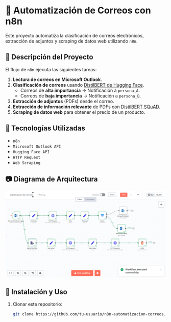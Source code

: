 # 📧 Automatización de Correos con n8n

Este proyecto automatiza la clasificación de correos electrónicos, extracción de adjuntos y scraping de datos web utilizando `n8n`.

## 🚀 Descripción del Proyecto
El flujo de `n8n` ejecuta las siguientes tareas:
1. **Lectura de correos en Microsoft Outlook**.
2. **Clasificación de correos** usando [DistilBERT de Hugging Face](https://api-inference.huggingface.co/models/distilbert/distilbert-base-uncased-finetuned-sst-2-english).
   - Correos de **alta importancia** → Notificación a `persona_A`.
   - Correos de **baja importancia** → Notificación a `persona_B`.
3. **Extracción de adjuntos** (PDFs) desde el correo.
4. **Extracción de información relevante** de PDFs con [DistilBERT SQuAD](https://api-inference.huggingface.co/models/distilbert/distilbert-base-uncased-distilled-squad).
5. **Scraping de datos web** para obtener el precio de un producto.

## 📌 Tecnologías Utilizadas
- `n8n`
- `Microsoft Outlook API`
- `Hugging Face API`
- `HTTP Request`
- `Web Scraping`

## 📷 Diagrama de Arquitectura
![Diagrama](docs/workflow.png)

## 📄 Instalación y Uso
1. Clonar este repositorio:
   ```bash
   git clone https://github.com/tu-usuario/n8n-automatizacion-correos.git
